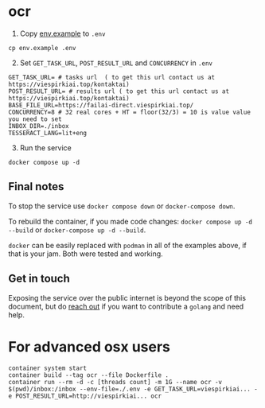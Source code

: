 # ocr


1. Copy [env.example](env.example) to `.env`

```shell
cp env.example .env
```

2. Set `GET_TASK_URL`, `POST_RESULT_URL` and `CONCURRENCY` in `.env`

```shell
GET_TASK_URL= # tasks url  ( to get this url contact us at https://viespirkiai.top/kontaktai)
POST_RESULT_URL= # results url ( to get this url contact us at https://viespirkiai.top/kontaktai)
BASE_FILE_URL=https://failai-direct.viespirkiai.top/
CONCURRENCY=8 # 32 real cores + HT = floor(32/3) = 10 is value value you need to set
INBOX_DIR=./inbox
TESSERACT_LANG=lit+eng
```
3. Run the service

```shell
docker compose up -d
```

## Final notes

To stop the service use `docker compose down` or `docker-compose down`.

To rebuild the container, if you made code changes: `docker compose up -d --build` or `docker-compose up -d --build`.

`docker` can be easily replaced with `podman` in all of the examples above, if that is your jam. Both were tested and working.

## Get in touch

Exposing the service over the public internet is beyond the scope of this document, but do [reach out](https://viespirkiai.top/kontaktai) if you want to contribute a `golang` and need help.


# For advanced osx users

```
container system start
container build --tag ocr --file Dockerfile .
container run --rm -d -c [threads count] -m 1G --name ocr -v $(pwd)/inbox:/inbox --env-file=./.env -e GET_TASK_URL=viespirkiai... -e POST_RESULT_URL=http://viespirkiai... ocr
```

